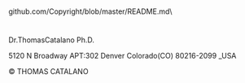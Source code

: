 #

github.com/Copyright/blob/master/README.md\

#
Dr.ThomasCatalano Ph.D.

5120 N Broadway APT:302 Denver Colorado(CO) 80216-2099 _USA

© THOMAS CATALANO

